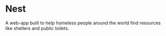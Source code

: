 # Nest
A web-app built to help homeless people around the world find resources like shelters and public toilets.
